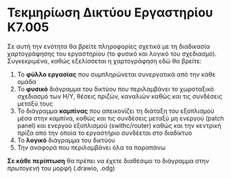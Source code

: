 # Τεκμηρίωση Δικτύου Εργαστηρίου Κ7.005

Σε αυτή την ενότητα θα βρείτε πληροφορίες σχετικά με τη διαδικασία χαρτογράφησης του εργαστηρίου (το φυσικό και λογικό του σχεδιασμό).
Συγκεκριμένα, καθώς εξελίσσεται η χαρτογράφηση εδώ θα βρείτε:

1. To **φύλλο εργασίας** που συμπληρώνεται συνεργατικά από την κάθε ομάδα 
2. Το **φυσικό** διάγραμμα του δικτύου που περιλαμβάνει το χωροταξικό σχεδιασμό των Η/Υ, θέσεις πριζών, καναλιών καθώς και τις συνδέσεις μεταξύ τους
3. To διάγραμμα **καμπίνας**   που απεικονίζει τη διάταξη του εξοπλισμού μέσα στην καμπίνα, καθώς και τις συνδέσεις μεταξύ μη ενεργού (patch panel) και ενεργού εξοπλισμού (swithc/router) καθώς και την κεντρική πρίζα από την οποία το εργαστήριο συνδέεται στο διαδίκτυο
4. Το **λογικό** διάγραμμα του δικτύου 
5. Την αναφορά που περιλαμβάνει όλα τα παραπάνω

**Σε κάθε περίπτωση** θα πρέπει να έχετε διαθέσιμο το διάγραμμα στην _πρωτογενή_ του μορφή (.drawio, .odg)
